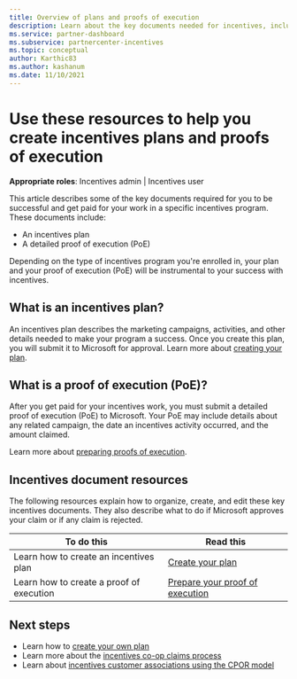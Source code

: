 ```yaml
---
title: Overview of plans and proofs of execution
description: Learn about the key documents needed for incentives, including an incentives  plan and a detailed proof of execution (PoE).
ms.service: partner-dashboard
ms.subservice: partnercenter-incentives
ms.topic: conceptual
author: Karthic83
ms.author: kashanum
ms.date: 11/10/2021
---
```


# Use these resources to help you create incentives plans and proofs of execution

**Appropriate roles**: Incentives admin | Incentives user

This article describes some of the key documents required for you to be successful and get paid for your work in a specific incentives program. These documents include:

- An incentives plan
- A detailed proof of execution (PoE)

Depending on the type of incentives program you're enrolled in, your plan and your proof of execution (PoE) will be instrumental to your success with incentives.

## What is an incentives plan?

An incentives plan describes the marketing campaigns, activities, and other details needed to make your program a success. Once you create this plan, you will submit it to Microsoft for approval. Learn more about [creating your plan](incentives-create-your-plan.md).

## What is a proof of execution (PoE)?

After you get paid for your incentives work, you must submit a detailed proof of execution (PoE) to Microsoft. Your PoE may include details about any related campaign, the date an incentives activity occurred, and the amount claimed.

Learn more about [preparing proofs of execution](incentives-prepare-your-proof-of-execution.md).

## Incentives document resources

The following resources explain how to organize, create, and edit these key incentives documents. They also describe what to do if Microsoft approves your claim or if any claim is rejected.

|  **To do this**  |  **Read this**  |
|--------------|-----------|
| Learn how to create an incentives plan | [Create your plan](incentives-create-your-plan.md)  |
Learn how to create a proof of execution | [Prepare your proof of execution](incentives-prepare-your-proof-of-execution.md)  |

## Next steps

- Learn how to [create your own plan](incentives-create-your-plan.md)
- Learn more about the [incentives co-op claims process](claims-overview.md)
- Learn about [incentives customer associations using the CPOR model](submit-osa-claim.md)
